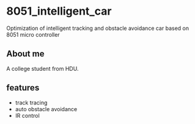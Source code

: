 # 8051_intelligent_car
Optimization of intelligent tracking and obstacle avoidance car based on 8051 micro controller
## About me
A college student from HDU. 
## features
- track tracing
- auto obstacle avoidance
- IR control
